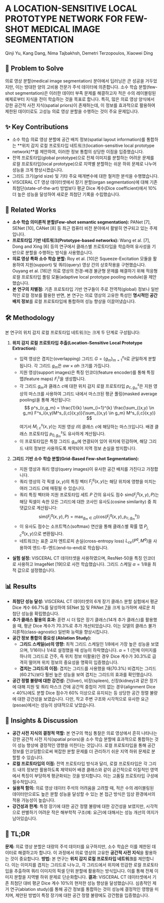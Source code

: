 # A LOCATION-SENSITIVE LOCAL PROTOTYPE NETWORK FOR FEW-SHOT MEDICAL IMAGE SEGMENTATION

Qinji Yu, Kang Dang, Nima Tajbakhsh, Demetri Terzopoulos, Xiaowei Ding

## 🧩 Problem to Solve

의료 영상 분할(medical image segmentation) 분야에서 딥러닝은 큰 성공을 거두었지만, 이는 방대한 양의 고비용 전문가 주석 데이터에 의존합니다. 소수 학습 분할(few-shot segmentation)은 이러한 데이터 부족 문제를 해결하고자 적은 수의 레이블링된 예제로부터 지식을 전이 학습하는 것을 목표로 합니다. 특히, 많은 의료 영상 양식에서 강한 공간적 사전 지식(spatial priors)이 존재하는데, 이 정보를 효과적으로 활용하여 제한된 데이터로도 고성능 의료 영상 분할을 수행하는 것이 주요 문제입니다.

## ✨ Key Contributions

* 소수 학습 의료 영상 분할에 공간 배치 정보(spatial layout information)를 통합하는 **위치 감지 로컬 프로토타입 네트워크(location-sensitive local prototype network)**를 제안하여, 이러한 정보 통합의 상당한 이점을 입증했습니다.
* 전역 프로토타입(global prototype)으로 전체 이미지를 분할하는 어려운 문제를 로컬 프로토타입(local prototype)으로 지역별 분할하는 쉬운 하위 문제로 나누어 성능을 크게 향상시켰습니다.
* 그리드 크기(grid size) 및 기타 주요 매개변수에 대한 철저한 분석을 수행했습니다.
* VISCERAL CT 영상 데이터셋에서 장기 분할(organ segmentation)에 대해 기존 최첨단(state-of-the-art) 방법보다 평균 Dice 계수(Dice coefficient)에서 10% 더 높은 성능을 달성하여 새로운 최첨단 기록을 수립했습니다.

## 📎 Related Works

* **소수 학습 의미론적 분할(Few-shot semantic segmentation):** PANet [7], SENet [10], CANet [8] 등 최근 컴퓨터 비전 분야에서 활발히 연구되고 있는 주제입니다.
* **프로토타입 기반 네트워크(Prototype-based networks):** Wang et al. [7], Dong and Xing [6] 등의 연구에서 클래스별 프로토타입을 학습하여 유사성을 기반으로 분할을 수행하는 방식을 사용했습니다.
* **의료 영상 특화 소수 학습 분할:** Roy et al. [10]은 Squeeze-Excitation 모듈을 활용하여 지원(support) 및 쿼리(query) 영상 간의 상호작용을 구현했습니다. Ouyang et al. [16]은 의료 영상의 전경-배경 불균형 문제를 해결하기 위해 적응형 로컬 프로토타입 풀링 모듈(adaptive local prototype pooling module)을 제안했습니다.
* **본 연구의 차별점:** 기존 프로토타입 기반 연구들이 주로 전역적(global) 정보나 일반적인 로컬 정보를 활용한 반면, 본 연구는 의료 영상의 고유한 특성인 **명시적인 공간 배치 정보**를 로컬 프로토타입에 통합하여 성능 향상을 이끌어냈습니다.

## 🛠️ Methodology

본 연구의 위치 감지 로컬 프로토타입 네트워크는 크게 두 단계로 구성됩니다:

1. **위치 감지 로컬 프로토타입 추출(Location-Sensitive Local Prototype Extraction):**
    * 입력 영상은 겹치는(overlapping) 그리드 $G = \{g_m\}_{m=1}^{n_g}$로 균일하게 분할됩니다. 각 그리드 $g_m$은 $\alpha w \times \alpha h$ 크기를 가집니다.
    * 지원 영상(support images)은 특징 인코더(feature encoder)를 통해 특징 맵(feature maps) $F^s_i$을 생성합니다.
    * 각 그리드 $g_m$과 클래스 $c$에 대한 위치 감지 로컬 프로토타입 $p^s_{c,g_m}$은 지원 영상의 마스크를 사용하여 그리드 내에서 마스크된 평균 풀링(masked average pooling)을 통해 계산됩니다:
        $$ p^s_{c,g_m} = \frac{1}{k} \sum_{i=1}^{k} \frac{\sum_{(x,y) \in g_m} F^s_i(x,y)M^s_{i,c}(x,y)}{\sum_{(x,y) \in g_m} M^s_{i,c}(x,y)} $$
        여기서 $M^s_{i,c}(x,y)$는 지원 영상 $i$의 클래스 $c$에 해당하는 마스크입니다. 배경 클래스 프로토타입 $p^s_{0,g_m}$도 유사하게 계산됩니다.
    * 이 프로토타입은 특정 그리드 $g_m$에 연결되어 있어 위치에 민감하며, 해당 그리드 내의 정보만 사용하도록 제약되어 지역 정보 손실을 방지합니다.

2. **그리드 기반 소수 학습 분할(Grid-Based Few-shot Segmentation):**
    * 지원 영상과 쿼리 영상(query images)이 유사한 공간 배치를 가진다고 가정합니다.
    * 쿼리 영상의 각 픽셀 $(x,y)$의 특징 벡터 $F^q_j(x,y)$는 해당 위치에 영향을 미치는 여러 그리드 $\Omega$에 매핑될 수 있습니다.
    * 쿼리 특징 벡터와 지원 프로토타입 세트 $P$ 간의 유사도 점수 $\text{sim}(F^q_j(x,y), P)$는 해당 픽셀이 속한 모든 그리드에 대한 코사인 유사도(cosine similarity) 중 최댓값으로 계산됩니다:
        $$ \text{sim}(F^q_j(x,y), P) = \max_{g_m \in \Omega} (\text{cos}(F^q_j(x,y), p^s_{c,g_m})) $$
    * 이 유사도 점수는 소프트맥스(softmax) 연산을 통해 클래스별 확률 맵 $P^q_{j,c}(x,y)$으로 변환됩니다.
    * 네트워크는 표준 교차 엔트로피 손실(cross-entropy loss) $L_{ce}(P^q, M^q)$을 사용하여 엔드-투-엔드(end-to-end)로 학습됩니다.

* **실험 설정:** VISCERAL CT 데이터셋을 사용하였으며, ResNet-50을 특징 인코더로 사용하고 ImageNet [19]으로 사전 학습했습니다. 그리드 스케일 $\alpha=1/8$을 최적 값으로 설정했습니다.

## 📊 Results

* **최첨단 성능 달성:** VISCERAL CT 데이터셋의 6개 장기 클래스 분할 실험에서 평균 Dice 계수 66.7%를 달성하여 SENet [10](56.7%) 및 PANet [7](30.7%)을 크게 능가하며 새로운 최첨단 성능을 확립했습니다.
* **추가 클래스 활용의 효과:** 훈련 시 더 많은 장기 클래스(14개 추가 클래스)를 활용했을 때, 평균 Dice 계수가 70.3%로 추가 개선되었습니다. 이는 모델의 클래스 불가지론적(class-agnostic) 일반화 능력을 향상시킵니다.
* **공간 정보 통합의 중요성 (Ablation Study):**
  * **그리드 스케일($\alpha$)의 영향:** 최적 그리드 스케일인 $1/8$에서 가장 높은 성능을 보였으며, $1/16$이나 $1/4$로 설정했을 때 성능이 하락했습니다. $\alpha=1$ (전체 이미지를 하나의 그리드로 간주, 즉 위치 정보 미활용)인 경우 Dice 계수가 30.3%로 급격히 떨어져 위치 정보의 중요성을 명확히 입증했습니다.
  * **겹치는 그리드의 이점:** 겹치는 그리드를 사용했을 때(70.3%) 비겹치는 그리드(60.2%)보다 훨씬 높은 성능을 보여 겹치는 그리드의 효과를 확인했습니다.
* **공간 정렬 불량에 대한 강건성:** 간(liver), 비장(spleen), 신장(kidney)과 같은 장기에 대해 지원 및 쿼리 마스크 간에 공간적 중첩이 거의 없는 경우(alignment Dice < 40%)에도 분할 Dice 점수가 60% 이상으로 유지되는 등 상당한 공간 정렬 불량에 대한 강건성을 보였습니다. 다만, 작고 주변 구조와 시각적으로 유사한 요근(psoas)에서는 성능이 상대적으로 낮았습니다.

## 🧠 Insights & Discussion

* **공간 사전 지식의 결정적 역할:** 본 연구의 핵심 통찰은 의료 영상에서 흔히 나타나는 강한 공간적 사전 지식(spatial priors)을 소수 학습 분할에 효과적으로 통합하는 것이 성능 향상에 결정적인 영향을 미친다는 것입니다. 로컬 프로토타입을 통해 공간 정보를 인코딩함으로써 복잡한 분할 문제를 더 관리하기 쉬운 지역 하위 문제로 분할할 수 있습니다.
* **로컬 프로토타입의 이점:** 전역 프로토타입 방식과 달리, 로컬 프로토타입은 각 그리드 내의 정보만 활용하도록 제약되어 배경 클래스와 같이 공간적으로 이질적인 영역에서 특징이 부당하게 평균화되는 것을 방지합니다. 이는 고품질 프로토타입 구성에 필수적입니다.
* **실용적 함의:** 의료 영상 데이터 주석의 어려움을 고려할 때, 적은 수의 레이블링된 데이터만으로도 높은 분할 성능을 달성할 수 있는 본 접근 방식은 임상 환경에서의 적용 가능성이 높습니다.
* **강건성과 한계:** 특정 장기에 대한 공간 정렬 불량에 대한 강건성을 보였지만, 시각적으로 판별하기 어려운 작은 해부학적 구조(예: 요근)에 대해서는 성능 개선의 여지가 남아있습니다.

## 📌 TL;DR

**문제:** 의료 영상 분할은 대량의 주석 데이터를 요구하지만, 소수 학습은 이를 제한된 데이터로 해결하고자 합니다. 이 과정에서 의료 영상의 고유한 **공간적 사전 지식**을 활용하는 것이 중요합니다.
**방법:** 본 연구는 **위치 감지 로컬 프로토타입 네트워크**를 제안합니다. 이는 이미지를 겹치는 그리드로 나누고, 각 그리드에서 위치에 민감한 로컬 프로토타입을 추출하여 쿼리 이미지의 픽셀 단위 분할에 활용하는 방식입니다. 이를 통해 전체 이미지 분할을 지역별 하위 문제로 단순화합니다.
**결과:** VISCERAL CT 데이터셋에서 기존 최첨단 대비 평균 Dice 계수 10%의 현저한 성능 향상을 달성했습니다. 심층적인 제거 연구(ablation study)를 통해 공간 정보를 통합하는 것이 성능에 결정적인 영향을 미치며, 제안된 방법이 특정 장기에 대한 공간 정렬 불량에도 강건함을 입증했습니다.
